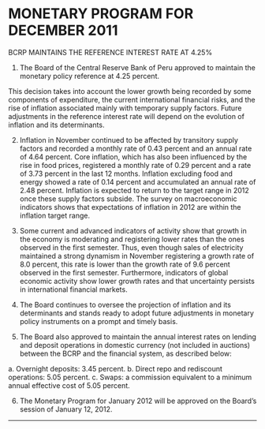 # MONETARY PROGRAM FOR DECEMBER 2011
 BCRP MAINTAINS THE REFERENCE INTEREST RATE AT 4.25%

1. The Board of the Central Reserve Bank of Peru approved to maintain the monetary
policy reference at 4.25 percent.

This decision takes into account the lower growth being recorded by some components
of expenditure, the current international financial risks, and the rise of inflation associated
mainly with temporary supply factors. Future adjustments in the reference interest rate
will depend on the evolution of inflation and its determinants.

2. Inflation in November continued to be affected by transitory supply factors and recorded
a monthly rate of 0.43 percent and an annual rate of 4.64 percent. Core inflation, which
has also been influenced by the rise in food prices, registered a monthly rate of 0.29
percent and a rate of 3.73 percent in the last 12 months. Inflation excluding food and
energy showed a rate of 0.14 percent and accumulated an annual rate of 2.48 percent.
Inflation is expected to return to the target range in 2012 once these supply factors
subside. The survey on macroeconomic indicators shows that expectations of inflation in
2012 are within the inflation target range.

3. Some current and advanced indicators of activity show that growth in the economy is
moderating and registering lower rates than the ones observed in the first semester.
Thus, even though sales of electricity maintained a strong dynamism in November
registering a growth rate of 8.0 percent, this rate is lower than the growth rate of 9.6
percent observed in the first semester. Furthermore, indicators of global economic
activity show lower growth rates and that uncertainty persists in international financial
markets.

4. The Board continues to oversee the projection of inflation and its determinants and
stands ready to adopt future adjustments in monetary policy instruments on a prompt
and timely basis.

5. The Board also approved to maintain the annual interest rates on lending and deposit
operations in domestic currency (not included in auctions) between the BCRP and the
financial system, as described below:

a. Overnight deposits: 3.45 percent.
b.  Direct repo and rediscount operations: 5.05 percent.
c. Swaps: a commission equivalent to a minimum annual effective cost of 5.05
percent.

6. The Monetary Program for January 2012 will be approved on the Board’s session of
January 12, 2012.


-----

